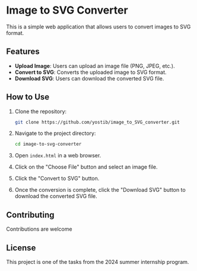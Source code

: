 # Image to SVG Converter

This is a simple web application that allows users to convert images to SVG format.

## Features

- **Upload Image**: Users can upload an image file (PNG, JPEG, etc.).
- **Convert to SVG**: Converts the uploaded image to SVG format.
- **Download SVG**: Users can download the converted SVG file.

## How to Use

1. Clone the repository:

    ```bash
    git clone https://github.com/yostib/image_to_SVG_converter.git
    ```

2. Navigate to the project directory:

    ```bash
    cd image-to-svg-converter
    ```

3. Open `index.html` in a web browser.

4. Click on the "Choose File" button and select an image file.

5. Click the "Convert to SVG" button.

6. Once the conversion is complete, click the "Download SVG" button to download the converted SVG file.

## Contributing

Contributions are welcome

## License

This project is one of the tasks from the 2024 summer internship program.
